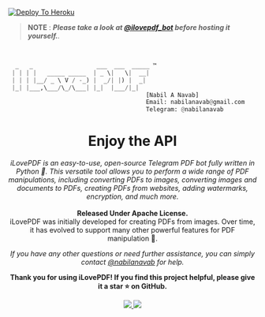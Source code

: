 <head>
  <meta charset="UTF-8">
  <meta name="description" content="Telegram Pdf Bot">
  <meta name="keywords" content="Telegram, pdf, bot, pdfbot, ilovepdf, nabilanavab">
  <meta name="author" content="Nabil A Navab">
</head>

[![Deploy To Heroku](https://www.herokucdn.com/deploy/button.svg)](https://heroku.com/deploy/?template=https://github.com/Ashrafmdmatin41/ilovepdf)

> **NOTE**
> : _**Please take a look at <a href="https://telegram.dog/ilovepdf_bot">@ilovepdf_bot</a> before hosting it yourself.**._

</br>

```py
  _   _                  ___  ___  _____ ™
 | | | |   _____ _____  | _ \|   \|  __| 
 | | | |__/ _ \ V / -_) |  _/| |) |  _|  
 |_| |___,\___/\_/\___| |_|  |___/|_|    
                                       [Nabil A Navab] 
                                       Email: nabilanavab@gmail.com
                                       Telegram: @nabilanavab
```

<div align="center">

# Enjoy the API

<i>iLovePDF is an easy-to-use, open-source Telegram PDF bot fully written in Python 🐍. This versatile tool allows you to perform a wide range of PDF manipulations, including converting PDFs to images, converting images and documents to PDFs, creating PDFs from websites, adding watermarks, encryption, and much more.</i>
<br><br>
<b>Released Under Apache License.</b><br>
iLovePDF was initially developed for creating PDFs from images. Over time, it has evolved to support many other powerful features for PDF manipulation 🦾.


<i>If you have any other questions or need further assistance, you can simply contact <a href="https://telegram.dog/nabilanavab">@nabilanavab</a> for help.</i>


**Thank you for using iLovePDF! If you find this project helpful, please give it a star ⭐ on GitHub.**
<div align="center">
  <a href="https://github.com/nabilanavab/ilovepdf/stargazers">
    <img src="https://img.shields.io/github/stars/nabilanavab/ilovepdf?style=social">
  </a>
  <a href="https://github.com/nabilanavab/ilovepdf/fork">
    <img src="https://img.shields.io/github/forks/nabilanavab/ilovepdf?label=Fork&style=social">
  </a>  
</div>

</div></br>
